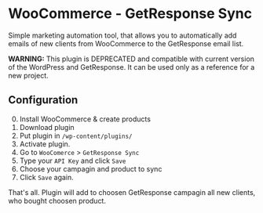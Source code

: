 # WooCommerce - GetResponse Sync
Simple marketing automation tool, that allows you to automatically add emails of new clients from WooCommerce to the GetResponse email list. 

**WARNING:** This plugin is DEPRECATED and compatible with current version of the WordPress and GetResponse. It can be used only as a reference for a new project. 

## Configuration
0. Install WooCommerce & create products
1. Download plugin
2. Put plugin in `/wp-content/plugins/`
3. Activate plugin.
4. Go to `WooComerce` > `GetResponse Sync`
5. Type your `API Key` and click `Save`
6. Choose your campagin and product to sync
7. Click `Save` again. 

That's all. 
Plugin will add to choosen GetResponse campagin all new clients, who bought choosen product.






